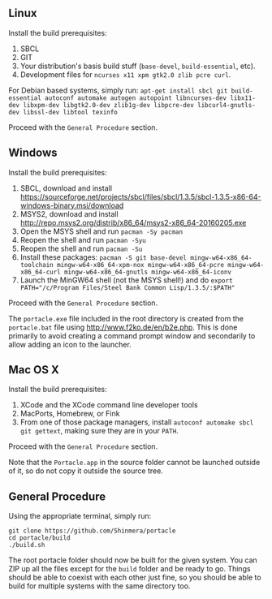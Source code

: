 ## Linux
Install the build prerequisites:

1. SBCL
2. GIT
3. Your distribution's basis build stuff (`base-devel`, `build-essential`, etc).
4. Development files for `ncurses x11 xpm gtk2.0 zlib pcre curl`.

For Debian based systems, simply run: `apt-get install sbcl git build-essential autoconf automake autogen autopoint libncurses-dev libx11-dev libxpm-dev libgtk2.0-dev zlib1g-dev libpcre-dev libcurl4-gnutls-dev libssl-dev libtool texinfo`

Proceed with the `General Procedure` section.

## Windows
Install the build prerequisites:

1. SBCL, download and install https://sourceforge.net/projects/sbcl/files/sbcl/1.3.5/sbcl-1.3.5-x86-64-windows-binary.msi/download
2. MSYS2, download and install http://repo.msys2.org/distrib/x86_64/msys2-x86_64-20160205.exe
3. Open the MSYS shell and run `pacman -Sy pacman`
4. Reopen the shell and run `pacman -Syu`
5. Reopen the shell and run `pacman -Su`
6. Install these packages: `pacman -S git base-devel mingw-w64-x86_64-toolchain mingw-w64-x86_64-xpm-nox mingw-w64-x86_64-pcre mingw-w64-x86_64-curl mingw-w64-x86_64-gnutls mingw-w64-x86_64-iconv`
7. Launch the MinGW64 shell (not the MSYS shell!) and do `export PATH="/c/Program Files/Steel Bank Common Lisp/1.3.5/:$PATH"`

Proceed with the `General Procedure` section.

The `portacle.exe` file included in the root directory is created from the `portacle.bat` file using <http://www.f2ko.de/en/b2e.php>. This is done primarily to avoid creating a command prompt window and secondarily to allow adding an icon to the launcher.

## Mac OS X
Install the build prerequisites:

1. XCode and the XCode command line developer tools
2. MacPorts, Homebrew, or Fink
3. From one of those package managers, install `autoconf automake sbcl git gettext`, making sure they are in your `PATH`.

Proceed with the `General Procedure` section.

Note that the `Portacle.app` in the source folder cannot be launched outside of it, so do not copy it outside the source tree.

## General Procedure
Using the appropriate terminal, simply run:

    git clone https://github.com/Shinmera/portacle
    cd portacle/build
    ./build.sh
    
The root portacle folder should now be built for the given system. You can ZIP up all the files except for the `build` folder and be ready to go. Things should be able to coexist with each other just fine, so you should be able to build for multiple systems with the same directory too.
